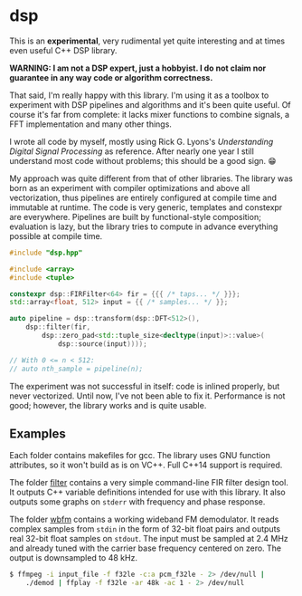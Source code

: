# dsp
This is an **experimental**, very rudimental yet quite interesting and at times even useful C++ DSP library.

**WARNING: I am not a DSP expert, just a hobbyist. I do not claim nor guarantee in any way code or algorithm correctness.**

That said, I'm really happy with this library. I'm using it as a toolbox to experiment with DSP pipelines and algorithms and it's been quite useful. Of course it's far from complete: it lacks mixer functions to combine signals,
a FFT implementation and many other things.

I wrote all code by myself, mostly using Rick G. Lyons's *Understanding Digital Signal Processing* as reference. After nearly one year I still understand most code without problems; this should be a good sign. :grin:

My approach was quite different from that of other libraries. The library was born as an experiment with compiler optimizations and above all vectorization, thus pipelines are entirely configured at compile time and immutable at runtime. The code is very generic, templates and constexpr are everywhere. Pipelines are built by functional-style composition; evaluation is lazy, but the library tries to compute in advance everything possible at compile time.

```c++
#include "dsp.hpp"

#include <array>
#include <tuple>

constexpr dsp::FIRFilter<64> fir = {{{ /* taps... */ }}};
std::array<float, 512> input = {{ /* samples... */ }};

auto pipeline = dsp::transform(dsp::DFT<512>(),
    dsp::filter(fir,
        dsp::zero_pad<std::tuple_size<decltype(input)>::value>(
            dsp::source(input))));

// With 0 <= n < 512:
// auto nth_sample = pipeline(n);
```

The experiment was not successful in itself: code is inlined properly, but never vectorized. Until now, I've not been able to fix it. Performance is not good; however, the library works and is quite usable.


## Examples

Each folder contains makefiles for gcc. The library uses GNU function attributes, so it won't build as is on VC++. Full C++14 support is required.

The folder [filter](filter) contains a very simple command-line FIR filter design tool. It outputs C++ variable definitions intended for use with this library. It also outputs some graphs on `stderr` with frequency and phase response.

The folder [wbfm](wbfm) contains a working wideband FM demodulator. It reads complex samples from `stdin` in the form of 32-bit float pairs and outputs real 32-bit float samples on `stdout`. The input must be sampled at 2.4 MHz and already tuned with the carrier base frequency centered on zero. The output is downsampled to 48 kHz.

```sh
$ ffmpeg -i input_file -f f32le -c:a pcm_f32le - 2> /dev/null |
    ./demod | ffplay -f f32le -ar 48k -ac 1 - 2> /dev/null
```
